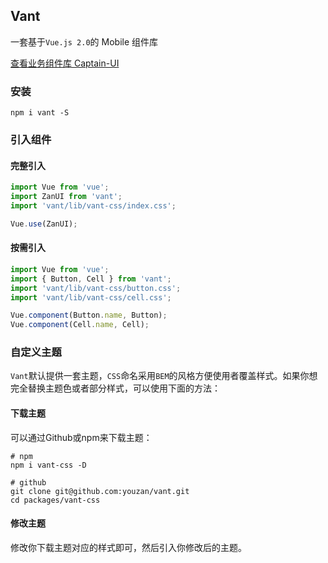 ## Vant

一套基于`Vue.js 2.0`的 Mobile 组件库

[查看业务组件库 Captain-UI](https://www.youzanyun.com/zanui/captain/component/quickstart)

### 安装

```shell
npm i vant -S
```

### 引入组件

#### 完整引入

```javascript
import Vue from 'vue';
import ZanUI from 'vant';
import 'vant/lib/vant-css/index.css';

Vue.use(ZanUI);
```

#### 按需引入

```javascript
import Vue from 'vue';
import { Button, Cell } from 'vant';
import 'vant/lib/vant-css/button.css';
import 'vant/lib/vant-css/cell.css';

Vue.component(Button.name, Button);
Vue.component(Cell.name, Cell);
```

### 自定义主题

`Vant`默认提供一套主题，`CSS`命名采用`BEM`的风格方便使用者覆盖样式。如果你想完全替换主题色或者部分样式，可以使用下面的方法：

#### 下载主题

可以通过Github或npm来下载主题：

```shell
# npm
npm i vant-css -D

# github
git clone git@github.com:youzan/vant.git
cd packages/vant-css
```

#### 修改主题

修改你下载主题对应的样式即可，然后引入你修改后的主题。

